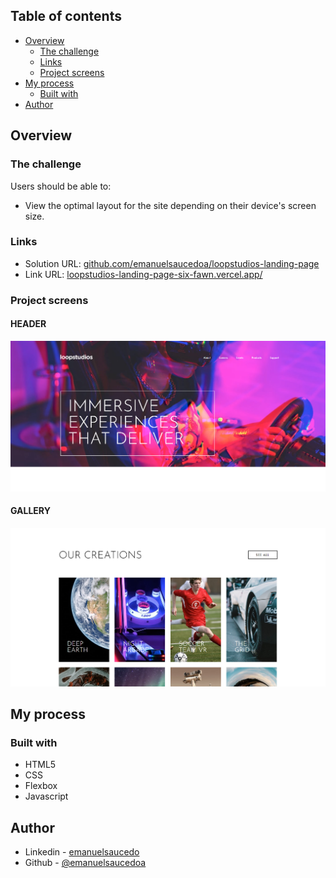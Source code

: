 ## Table of contents

- [Overview](#overview)
  - [The challenge](#the-challenge)
  - [Links](#links)
  - [Project screens](#project-screens)
- [My process](#my-process)
  - [Built with](#built-with)
- [Author](#author)

## Overview

### The challenge

Users should be able to:

- View the optimal layout for the site depending on their device's screen size.

### Links

- Solution URL: [github.com/emanuelsaucedoa/loopstudios-landing-page](https://github.com/emanuelsaucedoa/loopstudios-landing-page)
- Link URL: [loopstudios-landing-page-six-fawn.vercel.app/](https://loopstudios-landing-page-six-fawn.vercel.app/)

### Project screens

#### HEADER
![Alt text](header.png)

#### GALLERY
![Alt text](gallery.png)

## My process

### Built with

- HTML5
- CSS
- Flexbox
- Javascript

## Author

- Linkedin - [emanuelsaucedo](https://www.linkedin.com/in/emanuelsaucedo/)
- Github - [@emanuelsaucedoa](https://github.com/emanuelsaucedoa)
